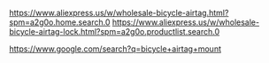 https://www.aliexpress.us/w/wholesale-bicycle-airtag.html?spm=a2g0o.home.search.0
https://www.aliexpress.us/w/wholesale-bicycle-airtag-lock.html?spm=a2g0o.productlist.search.0

https://www.google.com/search?q=bicycle+airtag+mount
